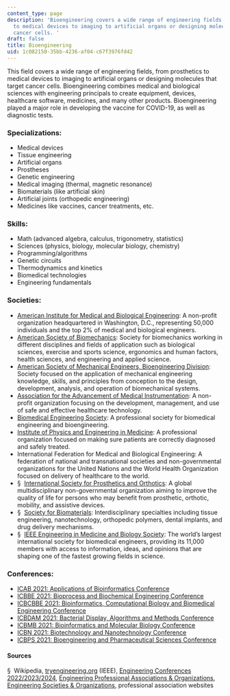 ```yaml
---
content_type: page
description: 'Bioengineering covers a wide range of engineering fields, from prosthetics
  to medical devices to imaging to artificial organs or designing molecules that target
  cancer cells. '
draft: false
title: Bioengineering
uid: 1c082150-35bb-4236-af04-c67f3976fd42
---
```

This field covers a wide range of engineering fields, from prosthetics to medical devices to imaging to artificial organs or designing molecules that target cancer cells. Bioengineering combines medical and biological sciences with engineering principals to create equipment, devices, healthcare software, medicines, and many other products. Bioengineering played a major role in developing the vaccine for COVID-19, as well as diagnostic tests.

### Specializations:

- Medical devices
- Tissue engineering
- Artificial organs
- Prostheses
- Genetic engineering
- Medical imaging (thermal, magnetic resonance)
- Biomaterials (like artificial skin)
- Artificial joints (orthopedic engineering)
- Medicines like vaccines, cancer treatments, etc.

### Skills:

- Math (advanced algebra, calculus, trigonometry, statistics)
- Sciences (physics, biology, molecular biology, chemistry)
- Programming/algorithms
- Genetic circuits
- Thermodynamics and kinetics
- Biomedical technologies
- Engineering fundamentals

### Societies:

- [American Institute for Medical and Biological Engineering](http://aimbe.org/): A non-profit organization headquartered in Washington, D.C., representing 50,000 individuals and the top 2% of medical and biological engineers.
- [American Society of Biomechanics](http://www.asbweb.org/): Society for biomechanics working in different disciplines and fields of application such as biological sciences, exercise and sports science, ergonomics and human factors, health sciences, and engineering and applied science.
- [American Society of Mechanical Engineers, Bioengineering Division](https://www.asme.org/topics/bioengineering): Society focused on the application of mechanical engineering knowledge, skills, and principles from conception to the design, development, analysis, and operation of biomechanical systems.
- [Association for the Advancement of Medical Instrumentation](https://www.aami.org/): A non-profit organization focusing on the development, management, and use of safe and effective healthcare technology.
- [Biomedical Engineering Society](http://www.bmes.org/): A professional society for biomedical engineering and bioengineering.
- [Institute of Physics and Engineering in Medicine](https://www.ipem.ac.uk/): A professional organization focused on making sure patients are correctly diagnosed and safely treated.
- International Federation for Medical and Biological Engineering: A federation of national and transnational societies and non-governmental organizations for the United Nations and the World Health Organization focused on delivery of healthcare to the world.
- §  [International Society for Prosthetics and Orthotics](http://www.ispoint.org/): A global multidisciplinary non-governmental organization aiming to improve the quality of life for persons who may benefit from prosthetic, orthotic, mobility, and assistive devices.
- §  [Society for Biomaterials](https://www.biomaterials.org/): Interdisciplinary specialties including tissue engineering, nanotechnology, orthopedic polymers, dental implants, and drug delivery mechanisms.
- §  [IEEE Engineering in Medicine and Biology Society](http://www.embs.org/): The world’s largest international society for biomedical engineers, providing its 11,000 members with access to information, ideas, and opinions that are shaping one of the fastest growing fields in science.

### Conferences:

- [ICAB 2021: Applications of Bioinformatics Conference](https://waset.org/applications-of-bioinformatics-conference-in-june-2021-in-rome)
- [ICBBE 2021: Bioprocess and Biochemical Engineering Conference](https://waset.org/bioprocess-and-biochemical-engineering-conference-in-june-2021-in-rome)
- [ICBCBBE 2021: Bioinformatics, Computational Biology and Biomedical Engineering Conference](https://waset.org/bioinformatics-computational-biology-and-biomedical-engineering-conference-in-june-2021-in-rome)
- [ICBDAM 2021: Bacterial Display, Algorithms and Methods Conference](https://waset.org/bacterial-display-algorithms-and-methods-conference-in-june-2021-in-rome)
- [ICBMB 2021: Bioinformatics and Molecular Biology Conference](https://waset.org/bioinformatics-and-molecular-biology-conference-in-june-2021-in-new-york)
- [ICBN 2021: Biotechnology and Nanotechnology Conference](https://waset.org/biotechnology-and-nanotechnology-conference-in-june-2021-in-new-york)
- [ICBPS 2021: Bioengineering and Pharmaceutical Sciences Conference](https://waset.org/bioengineering-and-pharmaceutical-sciences-conference-in-june-2021-in-rome)

#### Sources

§  Wikipedia, [tryengineering.org](https://studio.llx.edly.io/container/tryengineering.org) (IEEE), [Engineering Conferences 2022/2023/2024](https://conferenceindex.org/conferences/engineering), [Engineering Professional Associations & Organizations](https://jobstars.com/engineering-professional-associations-organizations/), [Engineering Societies & Organizations](https://www.loc.gov/rr/scitech/SciRefGuides/eng-organizations.html), professional association websites